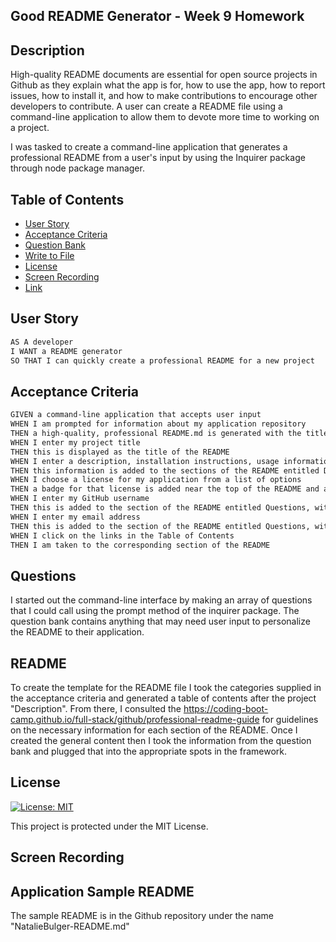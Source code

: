 ## Good README Generator - Week 9 Homework

## Description

High-quality README documents are essential for open source projects in Github as they explain what the app is for, how to use the app, how to report issues, how to install it, and how to make contributions to encourage other developers to contribute. A user can create a README file using a command-line application to allow them to devote more time to working on a project.

I was tasked to create a command-line application that generates a professional README from a user's input by using the Inquirer package through node package manager.

## Table of Contents

- [User Story](#user-story)
- [Acceptance Criteria](#acceptance-criteria)
- [Question Bank](#questions)
- [Write to File](#readme)
- [License](#license)
- [Screen Recording](#screen-recording)
- [Link](#link)

## User Story

```md
AS A developer
I WANT a README generator
SO THAT I can quickly create a professional README for a new project
```

## Acceptance Criteria

```md
GIVEN a command-line application that accepts user input
WHEN I am prompted for information about my application repository
THEN a high-quality, professional README.md is generated with the title of my project and sections entitled Description, Table of Contents, Installation, Usage, License, Contributing, Tests, and Questions
WHEN I enter my project title
THEN this is displayed as the title of the README
WHEN I enter a description, installation instructions, usage information, contribution guidelines, and test instructions
THEN this information is added to the sections of the README entitled Description, Installation, Usage, Contributing, and Tests
WHEN I choose a license for my application from a list of options
THEN a badge for that license is added near the top of the README and a notice is added to the section of the README entitled License that explains which license the application is covered under
WHEN I enter my GitHub username
THEN this is added to the section of the README entitled Questions, with a link to my GitHub profile
WHEN I enter my email address
THEN this is added to the section of the README entitled Questions, with instructions on how to reach me with additional questions
WHEN I click on the links in the Table of Contents
THEN I am taken to the corresponding section of the README
```

## Questions

I started out the command-line interface by making an array of questions that I could call using the prompt method of the inquirer package. The question bank contains anything that may need user input to personalize the README to their application.

## README

To create the template for the README file I took the categories supplied in the acceptance criteria and generated a table of contents after the project "Description". From there, I consulted the https://coding-boot-camp.github.io/full-stack/github/professional-readme-guide for guidelines on the necessary information for each section of the README. Once I created the general content then I took the information from the question bank and plugged that into the appropriate spots in the framework.

## License

[![License: MIT](https://img.shields.io/badge/License-MIT-yellow.svg)](https://opensource.org/licenses/MIT)

This project is protected under the MIT License.

## Screen Recording

## Application Sample README

The sample README is in the Github repository under the name "NatalieBulger-README.md"
